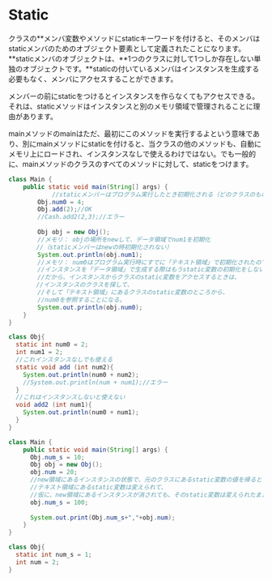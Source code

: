 # Static

 クラスの**メンバ変数やメソッドにstaticキーワードを付けると、そのメンバはstaticメンバのためのオブジェクト要素として定義されたことになります。**staticメンバのオブジェクトは、**1つのクラスに対して1つしか存在しない単独のオブジェクトです。**staticの付いているメンバはインスタンスを生成する必要もなく、メンバにアクセスすることができます。

メンバーの前にstaticをつけるとインスタンスを作らなくてもアクセスできる。それは、staticメソッドはインスタンスと別のメモリ領域で管理されることに理由があります。

mainメソッドのmainはただ、最初にこのメソッドを実行するよという意味であり、別にmainメソッドにstaticを付けると、当クラスの他のメソッドも、自動にメモリ上にロードされ、インスタンスなしで使えるわけではない。でも一般的に、mainメソッドのクラスのすべてのメソッドに対して、staticをつけます。

```java
class Main {
    public static void main(String[] args) {
  			//staticメンバーはプログラム実行したとき初期化される（どのクラスのものでも）
      	Obj.num0 = 4;
        Obj.add(2);//OK
        //Cash.add2(2,3);//エラー
      	
      	Obj obj = new Obj();
      	//メモリ： objの場所をnewして、データ領域でnum1を初期化
      　//（staticメンバーはnewの時初期化されない）
      	System.out.println(obj.num1);
      	//メモリ： num0はプログラム実行時にすでに「テキスト領域」で初期化されたので、
      	//インスタンスを「データ領域」で生成する際はもうstatic変数の初期化をしない
      	//だから、インスタンスからクラスのstatic変数をアクセスするときは、
      　//インスタンスのクラスを探して、
      	//そして「テキスト領域」にあるクラスのstatic変数のところから、
        //num0を参照することになる。
      	System.out.println(obj.num0);
    }
}

class Obj{
  static int num0 = 2;
  int num1 = 2;
  //これインスタンスなしでも使える
  static void add (int num2){
    System.out.println(num0 + num2);
    //System.out.println(num + num1);//エラー
  }
  //これはインスタンスしないと使えない
  void add2 (int num1){
    System.out.println(num0 + num1);
  }
}
```

```java
class Main {
    public static void main(String[] args) {
      Obj.num_s = 10;
      Obj obj = new Obj();
      obj.num = 20;
      //new領域にあるインスタンスの状態で、元のクラスにあるstatic変数の値を帰ると
      //テキスト領域にあるstatic変数は変えられて、
      //仮に、new領域にあるインスタンスが消されても、そのstatic変数は変えられたままです。
      obj.num_s = 100;
    
      System.out.print(Obj.num_s+","+obj.num);
    }
}

class Obj{
  static int num_s = 1;
  int num = 2;
}
```

